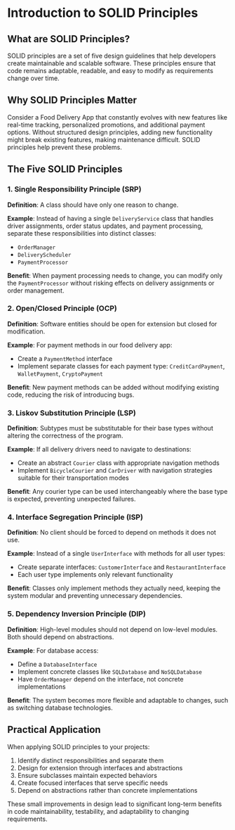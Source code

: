 # Introduction to SOLID Principles

## What are SOLID Principles?

SOLID principles are a set of five design guidelines that help developers create maintainable and scalable software. These principles ensure that code remains adaptable, readable, and easy to modify as requirements change over time.

## Why SOLID Principles Matter

Consider a Food Delivery App that constantly evolves with new features like real-time tracking, personalized promotions, and additional payment options. Without structured design principles, adding new functionality might break existing features, making maintenance difficult. SOLID principles help prevent these problems.

## The Five SOLID Principles

### 1. Single Responsibility Principle (SRP)

**Definition**: A class should have only one reason to change.

**Example**: Instead of having a single `DeliveryService` class that handles driver assignments, order status updates, and payment processing, separate these responsibilities into distinct classes:

- `OrderManager`
- `DeliveryScheduler`
- `PaymentProcessor`

**Benefit**: When payment processing needs to change, you can modify only the `PaymentProcessor` without risking effects on delivery assignments or order management.

### 2. Open/Closed Principle (OCP)

**Definition**: Software entities should be open for extension but closed for modification.

**Example**: For payment methods in our food delivery app:

- Create a `PaymentMethod` interface
- Implement separate classes for each payment type: `CreditCardPayment`, `WalletPayment`, `CryptoPayment`

**Benefit**: New payment methods can be added without modifying existing code, reducing the risk of introducing bugs.

### 3. Liskov Substitution Principle (LSP)

**Definition**: Subtypes must be substitutable for their base types without altering the correctness of the program.

**Example**: If all delivery drivers need to navigate to destinations:

- Create an abstract `Courier` class with appropriate navigation methods
- Implement `BicycleCourier` and `CarDriver` with navigation strategies suitable for their transportation modes

**Benefit**: Any courier type can be used interchangeably where the base type is expected, preventing unexpected failures.

### 4. Interface Segregation Principle (ISP)

**Definition**: No client should be forced to depend on methods it does not use.

**Example**: Instead of a single `UserInterface` with methods for all user types:

- Create separate interfaces: `CustomerInterface` and `RestaurantInterface`
- Each user type implements only relevant functionality

**Benefit**: Classes only implement methods they actually need, keeping the system modular and preventing unnecessary dependencies.

### 5. Dependency Inversion Principle (DIP)

**Definition**: High-level modules should not depend on low-level modules. Both should depend on abstractions.

**Example**: For database access:

- Define a `DatabaseInterface`
- Implement concrete classes like `SQLDatabase` and `NoSQLDatabase`
- Have `OrderManager` depend on the interface, not concrete implementations

**Benefit**: The system becomes more flexible and adaptable to changes, such as switching database technologies.

## Practical Application

When applying SOLID principles to your projects:

1. Identify distinct responsibilities and separate them
2. Design for extension through interfaces and abstractions
3. Ensure subclasses maintain expected behaviors
4. Create focused interfaces that serve specific needs
5. Depend on abstractions rather than concrete implementations

These small improvements in design lead to significant long-term benefits in code maintainability, testability, and adaptability to changing requirements.
